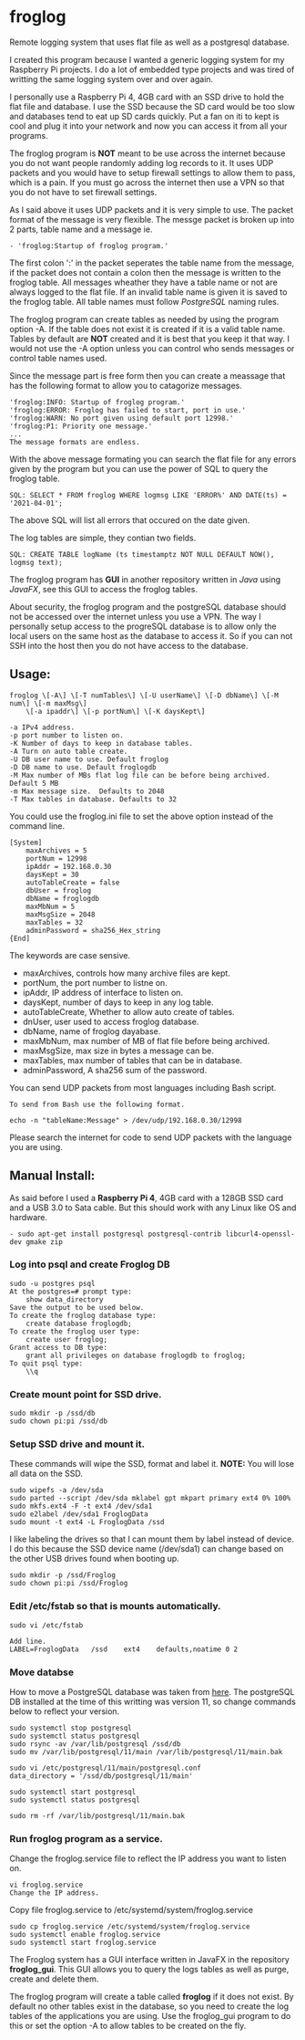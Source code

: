 # froglog
Remote logging system that uses flat file as well as a postgresql database.

I created this program because I wanted a generic logging system for my Raspberry Pi projects.  I do a lot of embedded type projects and was tired of writting the same logging system over and over again.

I personally use a Raspberry Pi 4, 4GB card with an SSD drive to hold the flat file and database.  I use the SSD because the SD card would be too slow and databases tend to eat up SD cards quickly.  Put a fan on iti to kept is cool and plug it into your network and now you can access it from all your programs.

The froglog program is **NOT** meant to be use across the internet because you do not want people randomly adding log records to it.  It uses UDP packets and you would have to setup firewall settings to allow them to pass, which is a pain.  If you must go across the internet then use a VPN so that you do not have to set firewall settings.

As I said above it uses UDP packets and it is very simple to use.  The packet format of the message is very flexible.
The messge packet is broken up into 2 parts, table name and a message ie.

	- 'froglog:Startup of froglog program.'

The first colon ':' in the packet seperates the table name from the message, if the packet does not contain a colon then the message is written to the froglog table.  All messages wheather they have a table name or not are always logged to the flat file.  If an invalid table name is given it is saved to the froglog table.  All table names must follow *PostgreSQL* naming rules.

The froglog program can create tables as needed by using the program option -A. If the table does not exist it is created if it is a valid table name.  Tables by default are **NOT** created and it is best that you keep it that way.  I would not use the -A option unless you can control who sends messages or control table names used.

Since the message part is free form then you can create a meassage that has the following format to allow you to catagorize messages.

	'froglog:INFO: Startup of froglog program.'
	'froglog:ERROR: Froglog has failed to start, port in use.'
	'froglog:WARN: No port given using default port 12998.'
	'froglog:P1: Priority one message.'
	...
	The message formats are endless.

With the above message formating you can search the flat file for any errors given by the program but you can use the power of SQL to query the froglog table.

	SQL: SELECT * FROM froglog WHERE logmsg LIKE 'ERROR%' AND DATE(ts) = '2021-04-01';

The above SQL will list all errors that occured on the date given.

The log tables are simple, they contian two fields.

	SQL: CREATE TABLE logName (ts timestamptz NOT NULL DEFAULT NOW(), logmsg text);

The froglog program has **GUI** in another repository written in *Java* using *JavaFX*, see this GUI to access the froglog tables.

About security, the froglog program and the postgreSQL database should not be accessed over the internet unless you use a VPN.  The way I personally setup access to the progreSQL database is to allow only the local users on the same host as the database to access it.  So if you can not SSH into the host then you do not have access to the database.

## Usage:

	froglog \[-A\] \[-T numTables\] \[-U userName\] \[-D dbName\] \[-M num\] \[-m maxMsg\]
		\[-a ipaddr\] \[-p portNum\] \[-K daysKept\]
	
	-a IPv4 address.
	-p port number to listen on.
	-K Number of days to keep in database tables.
	-A Turn on auto table create.
	-U DB user name to use. Default froglog
	-D DB name to use. Default froglogdb
	-M Max number of MBs flat log file can be before being archived.  Default 5 MB
	-m Max message size.  Defaults to 2048
	-T Max tables in database. Defaults to 32

You could use the froglog.ini file  to set the above option instead of the command line.

	[System]
		maxArchives = 5
		portNum = 12998
		ipAddr = 192.168.0.30
		daysKept = 30
		autoTableCreate = false
		dbUser = froglog
		dbName = froglogdb
		maxMbNum = 5
		maxMsgSize = 2048
		maxTables = 32
		adminPassword = sha256_Hex_string
	{End]

The keywords are case sensive.

- maxArchives, controls how many archive files are kept.
- portNum, the port number to listne on.
- ipAddr, IP address of interface to listen on.
- daysKept, number of days to keep in any log table.
- autoTableCreate, Whether to allow auto create of tables.
- dnUser, user used to access froglog database.
- dbName, name of froglog dayabase.
- maxMbNum, max number of MB of flat file before being archived.
- maxMsgSize, max size in bytes a message can be.
- maxTables, max number of tables that can be in database.
- adminPassword, A sha256 sum of the password.

You can send UDP packets from most languages including Bash script.

	To send from Bash use the following format.

	echo -n "tableName:Message" > /dev/udp/192.168.0.30/12998

Please search the internet for code to send UDP packets with the language you are using.

## Manual Install:

As said before I used a **Raspberry Pi 4**, 4GB card with a 128GB SSD card and a USB 3.0 to Sata cable.  But this should work with any Linux like OS and hardware.

	- sudo apt-get install postgresql postgresql-contrib libcurl4-openssl-dev gmake zip

### Log into psql and create Froglog DB

	sudo -u postgres psql
	At the postgres=# prompt type:
		show data_directory
	Save the output to be used below.
	To create the froglog database type:
		create database froglogdb;
	To create the froglog user type:
		create user froglog;
	Grant access to DB type:
		grant all privileges on database froglogdb to froglog;
	To quit psql type:
		\\q

### Create mount point for SSD drive.

	sudo mkdir -p /ssd/db
	sudo chown pi:pi /ssd/db

### Setup SSD drive and mount it.

These commands will wipe the SSD, format and label it.  **NOTE:** You will lose all data on the SSD.

	sudo wipefs -a /dev/sda
	sudo parted --script /dev/sda mklabel gpt mkpart primary ext4 0% 100%
	sudo mkfs.ext4 -F -t ext4 /dev/sda1
	sudo e2label /dev/sda1 FroglogData
	sudo mount -t ext4 -L FroglogData /ssd

I like labeling the drives so that I can mount them by label instead of device.  I do this because the SSD device name (/dev/sda1) can change based on the other USB drives found when booting up.

	sudo mkdir -p /ssd/Froglog
	sudo chown pi:pi /ssd/Froglog

### Edit /etc/fstab so that is mounts automatically.

	sudo vi /etc/fstab

	Add line.
	LABEL=FroglogData	/ssd	ext4	defaults,noatime 0 2

### Move databse

How to move a PostgreSQL database was taken from [here](https://www.digitalocean.com/community/tutorials/how-to-move-a-postgresql-data-directory-to-a-new-location-on-ubuntu-16-04).  The postgreSQL DB installed at the time of this writting was version 11, so change commands below to reflect your version.

	
	sudo systemctl stop postgresql
	sudo systemctl status postgresql
	sudo rsync -av /var/lib/postgresql /ssd/db
	sudo mv /var/lib/postgresql/11/main /var/lib/postgresql/11/main.bak

	sudo vi /etc/postgresql/11/main/postgresql.conf
	data_directory = '/ssd/db/postgresql/11/main'
	
	sudo systemctl start postgresql
	sudo systemctl status postgresql

	sudo rm -rf /var/lib/postgresql/11/main.bak

### Run froglog program as a service.

Change the froglog.service file to reflect the IP address you want to listen on.

	vi froglog.service
	Change the IP address.

Copy file froglog.service to /etc/systemd/system/froglog.service

	sudo cp froglog.service /etc/systemd/system/froglog.service
	sudo systemctl enable froglog.service
	sudo systemctl start froglog.service

The Froglog system has a GUI interface written in JavaFX in the repository **froglog_gui**.  This GUI allows you to query the logs tables as well as purge, create and delete them.

The froglog program will create a table called **froglog** if it does not exist.  By default no other tables exist in the database, so you need to create the log tables of the applications you are using.  Use the froglog_gui program to do this or set the option -A to allow tables to be created on the fly.
